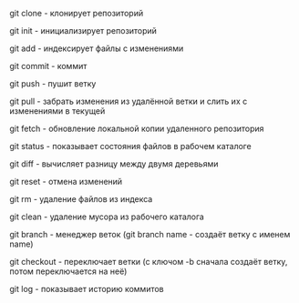 git clone - клонирует репозиторий

git init - инициализирует репозиторий

git add - индексирует файлы с изменениями

git commit - коммит

git push - пушит ветку

git pull - забрать изменения из удалённой ветки и слить их с изменениями в текущей

git fetch - обновление локальной копии удаленного репозитория

git status - показывает состояния файлов в рабочем каталоге

git diff - вычисляет разницу между двумя деревьями

git reset - отмена изменений

git rm - удаление файлов из индекса

git clean - удаление мусора из рабочего каталога

git branch - менеджер веток (git branch name - создаёт ветку с именем name)

git checkout - переключает ветки (с ключом -b сначала создаёт ветку, потом переключается на неё)

git log - показывает историю коммитов
